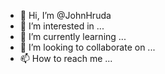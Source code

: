 - 👋 Hi, I’m @JohnHruda
- 👀 I’m interested in ... 
- 🌱 I’m currently learning ...
- 💞️ I’m looking to collaborate on ...
- 📫 How to reach me ... 

<!---
JohnHruda/JohnHruda is a ✨ special ✨ repository because its `README.md` (this file) appears on your GitHub profile.
You can click the Preview link to take a look at your changes.
--->
